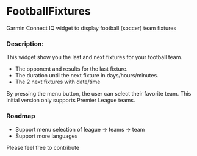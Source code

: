 # FootballFixtures
Garmin Connect IQ widget to display football (soccer) team fixtures

### Description:

This widget show you the last and next fixtures for your football team. 
- The opponent and results for the last fixture. 
- The duration until the next fixture in days/hours/minutes. 
- The 2 next fixtures with date/time

By pressing the menu button, the user can select their favorite team. This initial version only supports Premier League teams.

### Roadmap
- Support menu selection of league -> teams -> team
- Support more languages


Please feel free to contribute

